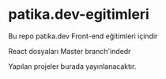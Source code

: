 # patika.dev-egitimleri
Bu repo patika.dev Front-end eğitimleri içindir

React dosyaları Master branch'indedr

Yapılan projeler burada yayınlanacaktır.
